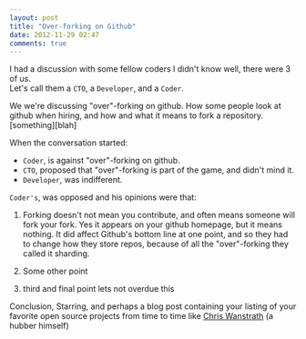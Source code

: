 ```yaml
---
layout: post
title: "Over-forking on Github"
date: 2012-11-29 02:47
comments: true
---
```


I had a discussion with some fellow coders I didn't know well, there were 3 of us.  
Let's call them a <code>CTO</code>, a <code>Developer</code>, and a <code>Coder</code>.

We we're discussing "over"-forking on github. How some people look at github when hiring, and how and what it means to fork a repository. [something][blah]

When the conversation started:

- <code>Coder</code>, is against "over"-forking on github.
- <code>CTO</code>, proposed that "over"-forking is part of the game, and didn't mind it.
- <code>Developer</code>, was indifferent.

<code>Coder's</code>, was opposed and his opinions were that:

1. Forking doesn't not mean you contribute, and often means someone will fork your fork. Yes it appears on your github homepage, but it means nothing. It did affect Github's bottom line at one point, and so they had to change how they store repos, because of all the "over"-forking they called it sharding.

2. Some other point

3. third and final point lets not overdue this

Conclusion, Starring, and perhaps a blog post containing your listing of your favorite open source projects from time to time like [Chris Wanstrath][ozmm-best-of-2009] (a hubber himself)

  [ozmm-best-of-2009]: http://ozmm.org/posts/2009_open_source_top_ten.html

  